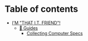 # Table of contents

* [I'M "THAT I.T. FRIEND"!](README.md)
  * [📖 Guides](im-that-i.t.-friend/guides/README.md)
    * [Collecting Computer Specs](im-that-i.t.-friend/guides/collecting-computer-specs.md)
